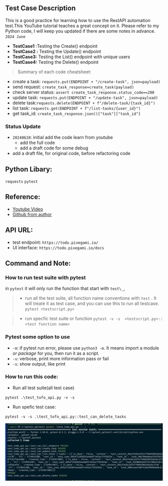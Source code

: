 ## Test Case Description

This is a good practice for learning how to use the RestAPI automation test.This YouTube tutorial teaches a great concept on it. Please refer to my Python code, I will keep you updated if there are some notes in advance. `2024 June`

- **TestCase1** :Testing the Create() endpoint
- **TestCase2 :** Testing the Update() endpoint
- **TestCase3:** Testing the List() endpoint with unique users
- **TestCase4:** Testing the Delete() endpoint

> Summary of each code cheatsheet:

- create a task: `requests.put(ENDPOINT + "/create-task", json=payload)`
- send request: `create_task_response=create_task(payload) `
- check server status: `assert create_task_response.status_code==200`
- update task: `requests.put(ENDPOINT + "/update-task", json=payload)`
- delete task:`requests.delete(ENDPOINT + f"/delete-task/{task_id}")`
- list task: `requests.get(ENDPOINT + f"/list-tasks/{user_id}")`
- get task_id: `create_task_response.json()["task"]["task_id"]`

### Status Update

- `20240628`: initial add the code learn from youtube
  - add the full code
  - add a draft code for some debug
- add a draft file, for original code, before refactoring code

## Python Libary:

`requests`
`pytest`

## Reference:

- [Youtube Video ](https://www.youtube.com/watch?v=7dgQRVqF1N0&t=1434s)
- [Github from author](https://github.com/pixegami)

## API URL:

- test endpoint: `https://todo.pixegami.io/`
- UI interface: `https://todo.pixegami.io/docs`

## Command and Note:

### How to run test suite with pytest

in `pytest` it will only run the function that start with `test\_`,

> - run all the test suite, all function name conventions with `test` . It will treate it as test case, and you can use this to run all testcase. `pytest <testscript.py>`

> - run specfic test suite or function
>   `pytest -v -s  <testscript.py>::<test function name>`

### Pytest some option to use

- `-m`: if pytest run error, please use `python3 -m`. It means import a module _or package_ for you, then run it as a script.
- `-v`: verbose, print more information pass or fail
- `-s`: show output, like print

### How to run this code:

- Run all test suite(all test case)

```
pytest .\test_tofo_api.py -v -s
```

- Run spefic test case:

```
pytest -v -s .\test_tofo_api.py::test_can_delete_tasks
```

![Screenshot](RestAPI_Screenshot.png)
